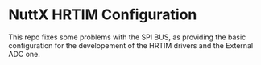 # NuttX HRTIM Configuration

This repo fixes some problems with the SPI BUS, as providing the basic configuration for the developement of the HRTIM drivers and the External ADC one.

